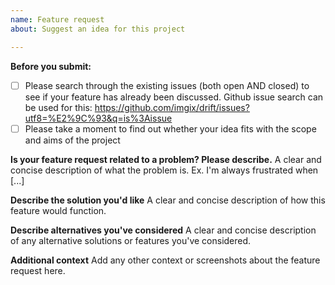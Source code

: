 ```yaml
---
name: Feature request
about: Suggest an idea for this project

---
```


**Before you submit:**

- [ ] Please search through the existing issues (both open AND closed) to see if your feature has already been discussed. Github issue search can be used for this: https://github.com/imgix/drift/issues?utf8=%E2%9C%93&q=is%3Aissue
- [ ] Please take a moment to find out whether your idea fits with the scope and aims of the project

**Is your feature request related to a problem? Please describe.**
A clear and concise description of what the problem is. Ex. I'm always frustrated when [...]

**Describe the solution you'd like**
A clear and concise description of how this feature would function.

**Describe alternatives you've considered**
A clear and concise description of any alternative solutions or features you've considered.

**Additional context**
Add any other context or screenshots about the feature request here.
